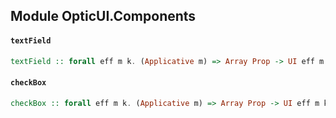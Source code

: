 ## Module OpticUI.Components

#### `textField`

``` purescript
textField :: forall eff m k. (Applicative m) => Array Prop -> UI eff m k Markup String String
```

#### `checkBox`

``` purescript
checkBox :: forall eff m k. (Applicative m) => Array Prop -> UI eff m k Markup Boolean Boolean
```


